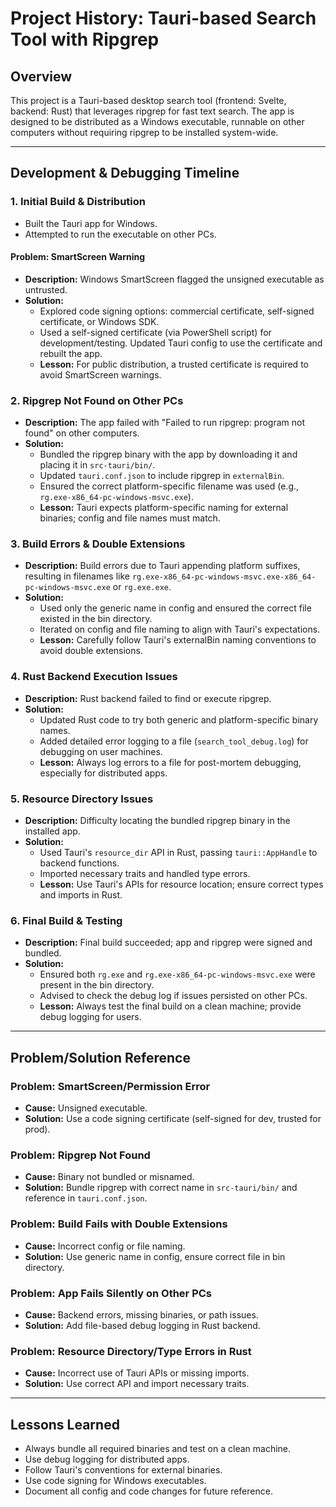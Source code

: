 # Project History: Tauri-based Search Tool with Ripgrep

## Overview
This project is a Tauri-based desktop search tool (frontend: Svelte, backend: Rust) that leverages ripgrep for fast text search. The app is designed to be distributed as a Windows executable, runnable on other computers without requiring ripgrep to be installed system-wide.

---

## Development & Debugging Timeline

### 1. Initial Build & Distribution
- Built the Tauri app for Windows.
- Attempted to run the executable on other PCs.

#### Problem: SmartScreen Warning
- **Description:** Windows SmartScreen flagged the unsigned executable as untrusted.
- **Solution:**
  - Explored code signing options: commercial certificate, self-signed certificate, or Windows SDK.
  - Used a self-signed certificate (via PowerShell script) for development/testing. Updated Tauri config to use the certificate and rebuilt the app.
  - **Lesson:** For public distribution, a trusted certificate is required to avoid SmartScreen warnings.

### 2. Ripgrep Not Found on Other PCs
- **Description:** The app failed with "Failed to run ripgrep: program not found" on other computers.
- **Solution:**
  - Bundled the ripgrep binary with the app by downloading it and placing it in `src-tauri/bin/`.
  - Updated `tauri.conf.json` to include ripgrep in `externalBin`.
  - Ensured the correct platform-specific filename was used (e.g., `rg.exe-x86_64-pc-windows-msvc.exe`).
  - **Lesson:** Tauri expects platform-specific naming for external binaries; config and file names must match.

### 3. Build Errors & Double Extensions
- **Description:** Build errors due to Tauri appending platform suffixes, resulting in filenames like `rg.exe-x86_64-pc-windows-msvc.exe-x86_64-pc-windows-msvc.exe` or `rg.exe.exe`.
- **Solution:**
  - Used only the generic name in config and ensured the correct file existed in the bin directory.
  - Iterated on config and file naming to align with Tauri's expectations.
  - **Lesson:** Carefully follow Tauri's externalBin naming conventions to avoid double extensions.

### 4. Rust Backend Execution Issues
- **Description:** Rust backend failed to find or execute ripgrep.
- **Solution:**
  - Updated Rust code to try both generic and platform-specific binary names.
  - Added detailed error logging to a file (`search_tool_debug.log`) for debugging on user machines.
  - **Lesson:** Always log errors to a file for post-mortem debugging, especially for distributed apps.

### 5. Resource Directory Issues
- **Description:** Difficulty locating the bundled ripgrep binary in the installed app.
- **Solution:**
  - Used Tauri's `resource_dir` API in Rust, passing `tauri::AppHandle` to backend functions.
  - Imported necessary traits and handled type errors.
  - **Lesson:** Use Tauri's APIs for resource location; ensure correct types and imports in Rust.

### 6. Final Build & Testing
- **Description:** Final build succeeded; app and ripgrep were signed and bundled.
- **Solution:**
  - Ensured both `rg.exe` and `rg.exe-x86_64-pc-windows-msvc.exe` were present in the bin directory.
  - Advised to check the debug log if issues persisted on other PCs.
  - **Lesson:** Always test the final build on a clean machine; provide debug logging for users.

---

## Problem/Solution Reference

### Problem: SmartScreen/Permission Error
- **Cause:** Unsigned executable.
- **Solution:** Use a code signing certificate (self-signed for dev, trusted for prod).

### Problem: Ripgrep Not Found
- **Cause:** Binary not bundled or misnamed.
- **Solution:** Bundle ripgrep with correct name in `src-tauri/bin/` and reference in `tauri.conf.json`.

### Problem: Build Fails with Double Extensions
- **Cause:** Incorrect config or file naming.
- **Solution:** Use generic name in config, ensure correct file in bin directory.

### Problem: App Fails Silently on Other PCs
- **Cause:** Backend errors, missing binaries, or path issues.
- **Solution:** Add file-based debug logging in Rust backend.

### Problem: Resource Directory/Type Errors in Rust
- **Cause:** Incorrect use of Tauri APIs or missing imports.
- **Solution:** Use correct API and import necessary traits.

---

## Lessons Learned
- Always bundle all required binaries and test on a clean machine.
- Use debug logging for distributed apps.
- Follow Tauri's conventions for external binaries.
- Use code signing for Windows executables.
- Document all config and code changes for future reference. 